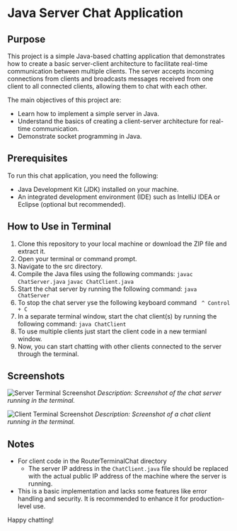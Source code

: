 # Java Server Chat Application

## Purpose
This project is a simple Java-based chatting application that demonstrates how to create a basic server-client architecture to facilitate real-time communication between multiple clients. The server accepts incoming connections from clients and broadcasts messages received from one client to all connected clients, allowing them to chat with each other.

The main objectives of this project are:
- Learn how to implement a simple server in Java.
- Understand the basics of creating a client-server architecture for real-time communication.
- Demonstrate socket programming in Java.

## Prerequisites
To run this chat application, you need the following:
- Java Development Kit (JDK) installed on your machine.
- An integrated development environment (IDE) such as IntelliJ IDEA or Eclipse (optional but recommended).

## How to Use in Terminal
1. Clone this repository to your local machine or download the ZIP file and extract it.
2. Open your terminal or command prompt.
3. Navigate to the src directory.
4. Compile the Java files using the following commands:
   ```javac ChatServer.java```
   ```javac ChatClient.java```
5. Start the chat server by running the following command:
   ```java ChatServer```
6. To stop the chat server yse the following keyboard command ` ^ Control + C`
7. In a separate terminal window, start the chat client(s) by running the following command:
   ```java ChatClient```
8. To use multiple clients just start the client code in a new termianl window.
9. Now, you can start chatting with other clients connected to the server through the terminal.

## Screenshots
![Server Terminal Screenshot](src/Images/ServerTerminal.png)
*Description: Screenshot of the chat server running in the terminal.*

![Client Terminal Screenshot](src/Images/ClientTerminal.png)
*Description: Screenshot of a chat client running in the terminal.*

## Notes
- For client code in the RouterTerminalChat directory
  - The server IP address in the `ChatClient.java` file should be replaced with the actual public IP address of the machine where the server is running.
- This is a basic implementation and lacks some features like error handling and security. It is recommended to enhance it for production-level use.

Happy chatting!
